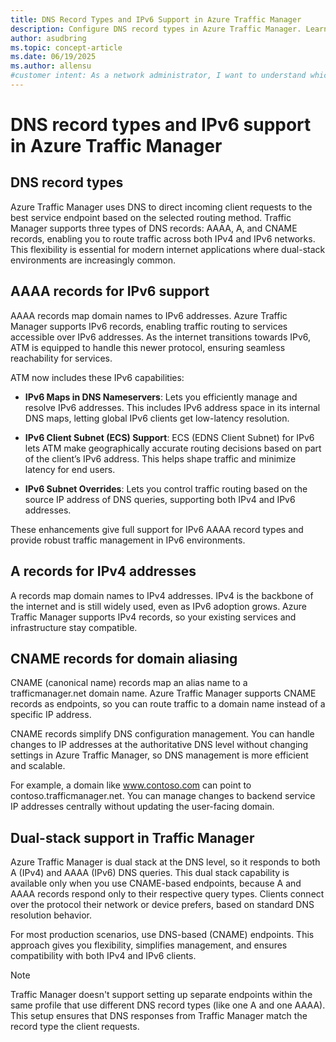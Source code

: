 ```yaml
---
title: DNS Record Types and IPv6 Support in Azure Traffic Manager
description: Configure DNS record types in Azure Traffic Manager. Learn how AAAA, A, and CNAME records enable IPv6 and IPv4 support for dual-stack environments. Start routing traffic today.
author: asudbring
ms.topic: concept-article
ms.date: 06/19/2025
ms.author: allensu
#customer intent: As a network administrator, I want to understand which DNS record types Azure Traffic Manager supports, so that I can choose the right configuration for my environment.
---
```


# DNS record types and IPv6 support in Azure Traffic Manager

## DNS record types

Azure Traffic Manager uses DNS to direct incoming client requests to the best service endpoint based on the selected routing method. Traffic Manager supports three types of DNS records: AAAA, A, and CNAME records, enabling you to route traffic across both IPv4 and IPv6 networks. This flexibility is essential for modern internet applications where dual-stack environments are increasingly common.

## AAAA records for IPv6 support

AAAA records map domain names to IPv6 addresses. Azure Traffic Manager supports IPv6 records, enabling traffic routing to services accessible over IPv6 addresses. As the internet transitions towards IPv6, ATM is equipped to handle this newer protocol, ensuring seamless reachability for services.

ATM now includes these IPv6 capabilities:

- **IPv6 Maps in DNS Nameservers**: Lets you efficiently manage and resolve IPv6 addresses. This includes IPv6 address space in its internal DNS maps, letting global IPv6 clients get low-latency resolution.

- **IPv6 Client Subnet (ECS) Support**: ECS (EDNS Client Subnet) for IPv6 lets ATM make geographically accurate routing decisions based on part of the client’s IPv6 address. This helps shape traffic and minimize latency for end users.

- **IPv6 Subnet Overrides**: Lets you control traffic routing based on the source IP address of DNS queries, supporting both IPv4 and IPv6 addresses.

These enhancements give full support for IPv6 AAAA record types and provide robust traffic management in IPv6 environments.

## A records for IPv4 addresses

A records map domain names to IPv4 addresses. IPv4 is the backbone of the internet and is still widely used, even as IPv6 adoption grows. Azure Traffic Manager supports IPv4 records, so your existing services and infrastructure stay compatible.

## CNAME records for domain aliasing

CNAME (canonical name) records map an alias name to a trafficmanager.net domain name. Azure Traffic Manager supports CNAME records as endpoints, so you can route traffic to a domain name instead of a specific IP address.

CNAME records simplify DNS configuration management. You can handle changes to IP addresses at the authoritative DNS level without changing settings in Azure Traffic Manager, so DNS management is more efficient and scalable.

For example, a domain like www.contoso.com can point to contoso.trafficmanager.net. You can manage changes to backend service IP addresses centrally without updating the user-facing domain.

## Dual-stack support in Traffic Manager

Azure Traffic Manager is dual stack at the DNS level, so it responds to both A (IPv4) and AAAA (IPv6) DNS queries. This dual stack capability is available only when you use CNAME-based endpoints, because A and AAAA records respond only to their respective query types. Clients connect over the protocol their network or device prefers, based on standard DNS resolution behavior.

For most production scenarios, use DNS-based (CNAME) endpoints. This approach gives you flexibility, simplifies management, and ensures compatibility with both IPv4 and IPv6 clients.

> [!NOTE]
> Traffic Manager doesn't support setting up separate endpoints within the same profile that use different DNS record types (like one A and one AAAA). This setup ensures that DNS responses from Traffic Manager match the record type the client requests.



